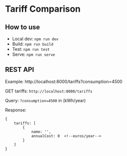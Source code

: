 # Tariff Comparison

## How to use

- Local dev: `npm run dev`
- Build: `npm run build`
- Test: `npm run test`
- Serve: `npm run serve`

## REST API

Example: http://localhost:8000/tariffs?consumption=4500

GET tariffs: `http://localhost:8000/tariffs`

Query: `?consumption=4500` in (kWh/year)

Response:
```
{
    tariffs: [
        {
            name: '',
            annualCost: 0  <!--euros/year-->
        }
    ]
}
```